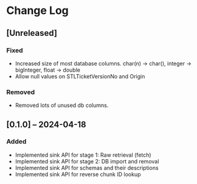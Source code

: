# Change Log

## [Unreleased]
### Fixed
- Increased size of most database columns. char(n) → char(), integer →
  bigInteger, float → double
- Allow null values on STLTicketVersionNo and Origin

### Removed
- Removed lots of unused db columns.

## [0.1.0] – 2024-04-18

### Added
- Implemented sink API for stage 1: Raw retrieval (fetch)
- Implemented sink API for stage 2: DB import and removal
- Implemented sink API for schemas and their descriptions
- Implemented sink API for reverse chunk ID lookup
